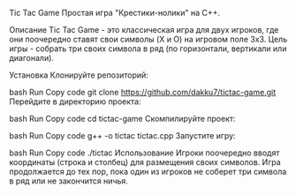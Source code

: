 Tic Tac Game
Простая игра "Крестики-нолики" на C++.

Описание
Tic Tac Game - это классическая игра для двух игроков, где они поочередно ставят свои символы (X и O) на игровом поле 3x3. Цель игры - собрать три своих символа в ряд (по горизонтали, вертикали или диагонали).

Установка
Клонируйте репозиторий:

bash
Run
Copy code
git clone https://github.com/dakku7/tictac-game.git
Перейдите в директорию проекта:

bash
Run
Copy code
cd tictac-game
Скомпилируйте проект:

bash
Run
Copy code
g++ -o tictac tictac.cpp
Запустите игру:

bash
Run
Copy code
./tictac
Использование
Игроки поочередно вводят координаты (строка и столбец) для размещения своих символов.
Игра продолжается до тех пор, пока один из игроков не соберет три символа в ряд или не закончится ничья.
